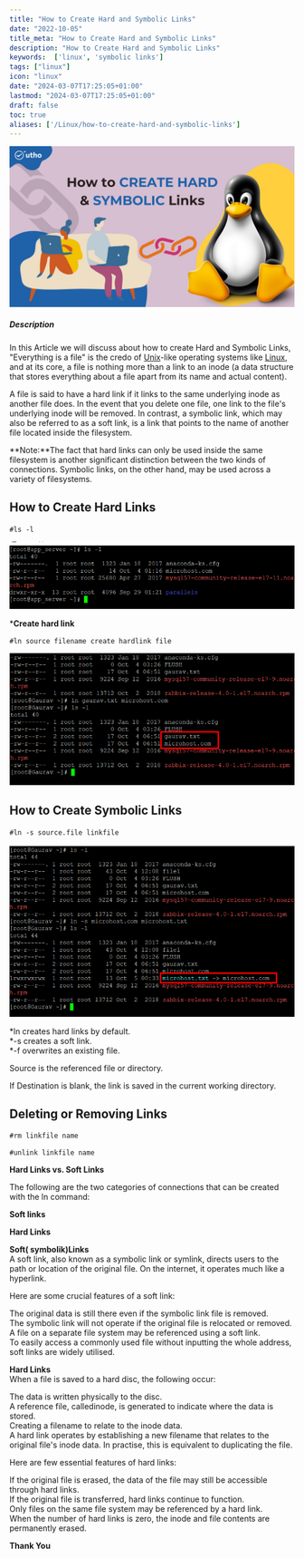 ```yaml
---
title: "How to Create Hard and Symbolic Links"
date: "2022-10-05"
title_meta: "How to Create Hard and Symbolic Links"
description: "How to Create Hard and Symbolic Links"
keywords:  ['linux', 'symbolic links']
tags: ["linux"]
icon: "linux"
date: "2024-03-07T17:25:05+01:00"
lastmod: "2024-03-07T17:25:05+01:00" 
draft: false
toc: true
aliases: ['/Linux/how-to-create-hard-and-symbolic-links']
---
```


![](images/How-to-Create-Hard-and-Symbolic-Links_utho.jpg)

##### **Description**

In this Article we will discuss about how to create Hard and Symbolic Links, "Everything is a file" is the credo of [Unix](https://en.wikipedia.org/wiki/Unix)\-like operating systems like [Linux](https://utho.com/docs/tutorial/access-linux-server-using-ssh-in-windows-linux-and-mac-os/), and at its core, a file is nothing more than a link to an inode (a data structure that stores everything about a file apart from its name and actual content).

A file is said to have a hard link if it links to the same underlying inode as another file does. In the event that you delete one file, one link to the file's underlying inode will be removed. In contrast, a symbolic link, which may also be referred to as a soft link, is a link that points to the name of another file located inside the filesystem.

**Note:**The fact that hard links can only be used inside the same filesystem is another significant distinction between the two kinds of connections. Symbolic links, on the other hand, may be used across a variety of filesystems.

## **How to Create Hard Links**

```
#ls -l
```

![Hard and Symbolic Links](images/image-237.png)

\***Create hard link**

```
#ln source filename create hardlink file
```

![Hard Links](images/image-241.png)

## **How to Create Symbolic Links**

```
#ln -s source.file linkfile
```

![Symbolic Links](images/image-248.png)

\*ln creates hard links by default.  
\*-s creates a soft link.  
\*-f overwrites an existing file.

Source is the referenced file or directory.

If Destination is blank, the link is saved in the current working directory.

## **Deleting or Removing Links**

```
#rm linkfile name
```

```
#unlink linkfile name
```

**Hard Links vs. Soft Links**

The following are the two categories of connections that can be created with the ln command:

**Soft links**

**Hard Links**

**Soft( symbolik)Links**  
A soft link, also known as a symbolic link or symlink, directs users to the path or location of the original file. On the internet, it operates much like a hyperlink.

Here are some crucial features of a soft link:

The original data is still there even if the symbolic link file is removed.  
The symbolic link will not operate if the original file is relocated or removed.  
A file on a separate file system may be referenced using a soft link.  
To easily access a commonly used file without inputting the whole address, soft links are widely utilised.

**Hard Links**  
When a file is saved to a hard disc, the following occur:

The data is written physically to the disc.  
A reference file, calledinode, is generated to indicate where the data is stored.  
Creating a filename to relate to the inode data.  
A hard link operates by establishing a new filename that relates to the original file's inode data. In practise, this is equivalent to duplicating the file.

Here are few essential features of hard links:

If the original file is erased, the data of the file may still be accessible through hard links.  
If the original file is transferred, hard links continue to function.  
Only files on the same file system may be referenced by a hard link.  
When the number of hard links is zero, the inode and file contents are permanently erased.

**Thank You**
